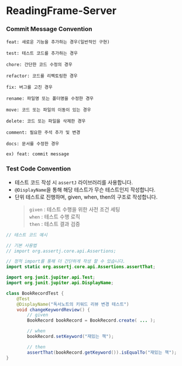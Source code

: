 # ReadingFrame-Server

### Commit Message Convention
```
feat: 새로운 기능을 추가하는 경우(일반적인 구현)

test: 테스트 코드를 추가하는 경우

chore: 간단한 코드 수정의 경우

refactor: 코드를 리펙토링한 경우

fix: 버그를 고친 경우

rename: 파일명 또는 폴더명을 수정한 경우

move: 코드 또는 파일의 이동이 있는 경우

delete: 코드 또는 파일을 삭제한 경우

comment: 필요한 주석 추가 및 변경

docs: 문서를 수정한 경우
```

```
ex) feat: commit message
```

### Test Code Convention
- 테스트 코드 작성 시 `assertJ` 라이브러리를 사용합니다.
- `@DisplayName`을 통해 해당 테스트가 무슨 테스트인지 작성합니다.
- 단위 테스트로 진행하며, given, when, then의 구조로 작성합니다.
  > `given` : 테스트 수행을 위한 사전 조건 세팅</br>
  > `when` : 테스트 수행 로직</br>
  > `then` : 테스트 결과 검증

```java
// 테스트 코드 예시

// 기본 사용법
// import org.assertj.core.api.Assertions;

// 정적 import를 통해 더 간단하게 작성 할 수 있습니다.
import static org.assertj.core.api.Assertions.assertThat;

import org.junit.jupiter.api.Test;
import org.junit.jupiter.api.DisplayName;

class BookRecordTest {
    @Test
    @DisplayName("독서노트의 키워드 리뷰 변경 테스트")
    void changeKeywordReview() {
        // given
        BookRecord bookRecord = BookRecord.create( ... );

        // when
        bookRecord.setKeyword("재밌는 책");

        // then
        assertThat(bookRecord.getKeyword()).isEqualTo("재밌는 책");
}
```
